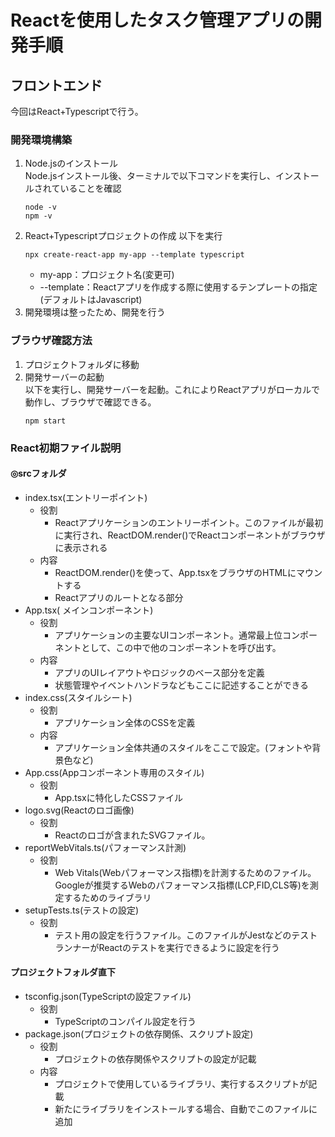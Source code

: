 # Reactを使用したタスク管理アプリの開発手順
## フロントエンド
今回はReact+Typescriptで行う。
### 開発環境構築
1. Node.jsのインストール  
  Node.jsインストール後、ターミナルで以下コマンドを実行し、インストールされていることを確認
    ``` 
    node -v
    npm -v
    ```
2. React+Typescriptプロジェクトの作成
   以下を実行
    ```
    npx create-react-app my-app --template typescript
    ```
     - my-app：プロジェクト名(変更可)
     - --template：Reactアプリを作成する際に使用するテンプレートの指定(デフォルトはJavascript)
3. 開発環境は整ったため、開発を行う

### ブラウザ確認方法
1. プロジェクトフォルダに移動
2. 開発サーバーの起動  
   以下を実行し、開発サーバーを起動。これによりReactアプリがローカルで動作し、ブラウザで確認できる。
    ``` 
    npm start 
    ```

### React初期ファイル説明
#### ◎srcフォルダ
- index.tsx(エントリーポイント)
  - 役割  
    - Reactアプリケーションのエントリーポイント。このファイルが最初に実行され、ReactDOM.render()でReactコンポーネントがブラウザに表示される
  - 内容
    - ReactDOM.render()を使って、App.tsxをブラウザのHTMLにマウントする
    - Reactアプリのルートとなる部分
- App.tsx(
メインコンポーネント)
  - 役割  
    - アプリケーションの主要なUIコンポーネント。通常最上位コンポーネントとして、この中で他のコンポーネントを呼び出す。
  - 内容
    - アプリのUIレイアウトやロジックのベース部分を定義
    - 状態管理やイベントハンドラなどもここに記述することができる
- index.css(スタイルシート)
  - 役割
    - アプリケーション全体のCSSを定義
  - 内容
    - アプリケーション全体共通のスタイルをここで設定。(フォントや背景色など)
- App.css(Appコンポーネント専用のスタイル)
  - 役割
    - App.tsxに特化したCSSファイル
- logo.svg(Reactのロゴ画像)
  - 役割
    - Reactのロゴが含まれたSVGファイル。
- reportWebVitals.ts(パフォーマンス計測)
  - 役割
    - Web Vitals(Webパフォーマンス指標)を計測するためのファイル。Googleが推奨するWebのパフォーマンス指標(LCP,FID,CLS等)を測定するためのライブラリ
- setupTests.ts(テストの設定)
  - 役割
    - テスト用の設定を行うファイル。このファイルがJestなどのテストランナーがReactのテストを実行できるように設定を行う
#### プロジェクトフォルダ直下
- tsconfig.json(TypeScriptの設定ファイル)
  - 役割
    - TypeScriptのコンパイル設定を行う
- package.json(プロジェクトの依存関係、スクリプト設定)
  - 役割
    - プロジェクトの依存関係やスクリプトの設定が記載
  - 内容
    - プロジェクトで使用しているライブラリ、実行するスクリプトが記載
    - 新たにライブラリをインストールする場合、自動でこのファイルに追加
